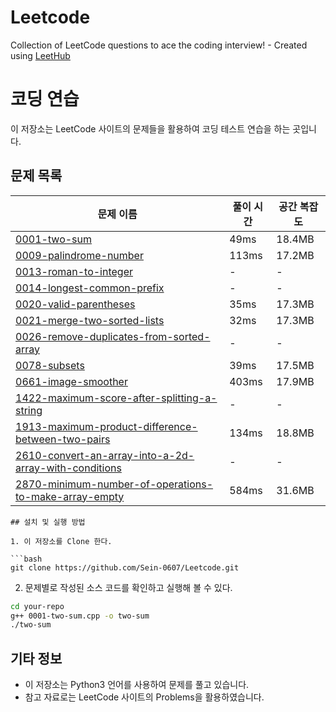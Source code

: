 # Leetcode
Collection of LeetCode questions to ace the coding interview! - Created using [LeetHub](https://github.com/QasimWani/LeetHub)

# 코딩 연습

이 저장소는 LeetCode 사이트의 문제들을 활용하여 코딩 테스트 연습을 하는 곳입니다.

## 문제 목록

| 문제 이름                                                             | 풀이 시간 | 공간 복잡도 | 
| ------------------------------------------------------------------- | ----------- | ------------- | 
| [0001-two-sum](https://leetcode.com/problems/two-sum/)              | 49ms        | 18.4MB        | 
| [0009-palindrome-number](https://leetcode.com/problems/palindrome-number/) | 113ms   | 17.2MB        | 
| [0013-roman-to-integer](https://leetcode.com/problems/roman-to-integer/) | -       | -             | 
| [0014-longest-common-prefix](https://leetcode.com/problems/longest-common-prefix/) | - | -             | 
| [0020-valid-parentheses](https://leetcode.com/problems/valid-parentheses/) | 35ms   | 17.3MB        | 
| [0021-merge-two-sorted-lists](https://leetcode.com/problems/merge-two-sorted-lists/) | 32ms | 17.3MB        | 
| [0026-remove-duplicates-from-sorted-array](https://leetcode.com/problems/remove-duplicates-from-sorted-array/) | - | - | 
| [0078-subsets](https://leetcode.com/problems/subsets/)              | 39ms        | 17.5MB        | 
| [0661-image-smoother](https://leetcode.com/problems/image-smoother/) | 403ms      | 17.9MB        | 
| [1422-maximum-score-after-splitting-a-string](https://leetcode.com/problems/maximum-score-after-splitting-a-string/) | -  | - | 
| [1913-maximum-product-difference-between-two-pairs](https://leetcode.com/problems/maximum-product-difference-between-two-pairs/) | 134ms    | 18.8MB | 
| [2610-convert-an-array-into-a-2d-array-with-conditions](https://leetcode.com/problems/convert-an-array-into-a-2d-array-with-conditions/) | - | - | 
| [2870-minimum-number-of-operations-to-make-array-empty](https://leetcode.com/problems/minimum-number-of-operations-to-make-array-empty/) | 584ms | 31.6MB | 

```
## 설치 및 실행 방법

1. 이 저장소를 Clone 한다.

```bash
git clone https://github.com/Sein-0607/Leetcode.git
```

2. 문제별로 작성된 소스 코드를 확인하고 실행해 볼 수 있다.

```bash
cd your-repo
g++ 0001-two-sum.cpp -o two-sum
./two-sum
```

## 기타 정보

- 이 저장소는 Python3 언어를 사용하여 문제를 풀고 있습니다.
- 참고 자료로는 LeetCode 사이트의 Problems을 활용하였습니다.
```
